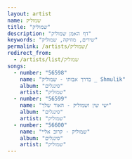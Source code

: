 ```yaml
---
layout: artist
name: שמוליק
title: "שמוליק"
description: "דף האמן שמוליק"
keywords: "שירים, מוזיקה, שמוליק"
permalink: /artists/שמוליק/
redirect_from:
  - /artists/list/שמוליק
songs:
  - number: "56598"
    name: "בדרך אבותי - שמוליק _ Shmulik"
    album: "סינגלים"
    artist: "שמוליק"
  - number: "56599"
    name: "ישי שין ושמוליק - האור שלך"
    album: "סינגלים"
    artist: "שמוליק"
  - number: "56600"
    name: "שמוליק - קרוב אליי"
    album: "סינגלים"
    artist: "שמוליק"
---
```

